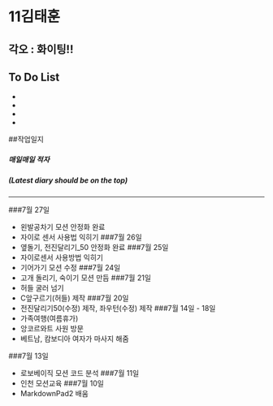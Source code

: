 # 11김태훈
## 각오 : 화이팅!!

## To Do List

  - 
  - 
  - 
  - 
 
##작업일지
##### 매일매일 적자
##### (Latest diary should be on the top)
----------
###7월 27일
  - 왼발공차기 모션 안정화 완료
  - 자이로 센서 사용법 익히기
###7월 26일
  - 옆돌기, 전진달리기_50 안정화 완료
###7월 25일
  - 자이로센서 사용방법 익히기
  - 기어가기 모션 수정
###7월 24일
  - 고개 돌리기, 숙이기 모션 만듬
###7월 21일
  - 허들 굴러 넘기
  - C앞구르기(허들) 제작
###7월 20일
  - 전진달리기50(수정) 제작, 좌우턴(수정) 제작
###7월 14일 - 18일
  - 가족여행(여름휴가)
  - 앙코르와트 사원 방문
  - 베트남, 캄보디아 여자가 마사지 해줌

###7월 13일
  - 로보베이직 모션 코드 분석
###7월 11일
  - 인천 모션교육
###7월 10일
  - MarkdownPad2 배움
 